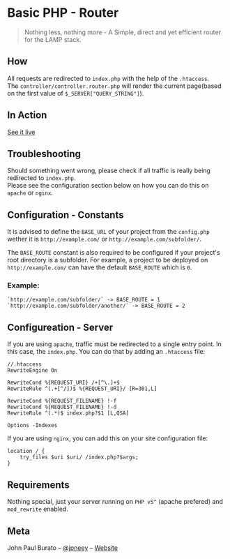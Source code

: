 # Basic PHP - Router
> Nothing less, nothing more - A Simple, direct and yet efficient router for the LAMP stack.

## How
All requests are redirected to `index.php` with the help of the `.htaccess`.<br>
The `controller/controller.router.php` will render the current page(based on the first value of `$_SERVER["QUERY_STRING"]`).

## In Action
[See it live](https://php-router.herokuapp.com/)

## Troubleshooting
Should something went wrong, please check if all traffic is really being redirected to `index.php`.<br>
Please see the configuration section below on how you can do this on `apache` or `nginx`.

## Configuration - Constants
It is advised to define the `BASE_URL` of your project from the `config.php` wether it is `http://example.com/` or
`http://example.com/subfolder/`.

The `BASE_ROUTE` constant is also required to be configured if your project's root directory is a subfolder.
For example, a project to be deployed on `http://example.com/` can have the default `BASE_ROUTE` which is `0`.

### Example:
```
`http://example.com/subfolder/` -> BASE_ROUTE = 1 
`http://example.com/subfolder/another/` -> BASE_ROUTE = 2
``` 

## Configureation - Server
If you are using `apache`, traffic must be redirected to a single entry point. In this case, the `index.php`.
You can do that by adding an `.htaccess` file:
```
//.htaccess
RewriteEngine On

RewriteCond %{REQUEST_URI} /+[^\.]+$
RewriteRule ^(.+[^/])$ %{REQUEST_URI}/ [R=301,L]

RewriteCond %{REQUEST_FILENAME} !-f
RewriteCond %{REQUEST_FILENAME} !-d
RewriteRule ^(.*)$ index.php?$1 [L,QSA]

Options -Indexes
```
If you are using `nginx`, you can add this on your site configuration file:
```
location / {
    try_files $uri $uri/ /index.php?$args;
}
```

## Requirements
Nothing special, just your server running on `PHP v5^` (apache prefered) and `mod_rewrite` enabled.

## Meta
John Paul Burato – [@jpneey](https://github.com/jpneey) – [Website](https://jpburato.now.sh)
